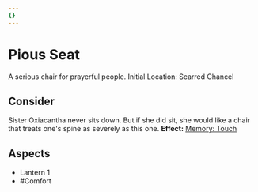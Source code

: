 ```yaml
---
{}
---
```

# Pious Seat
A serious chair for prayerful people. 
Initial Location: Scarred Chancel
## Consider
Sister Oxiacantha never sits down. But if she did sit, she would like a chair that treats one's spine as severely as this one.
**Effect:** [Memory: Touch](https://uadaf.theevilroot.xyz/rowenarium/elements/mem.touch)
## Aspects
- Lantern 1
- #Comfort